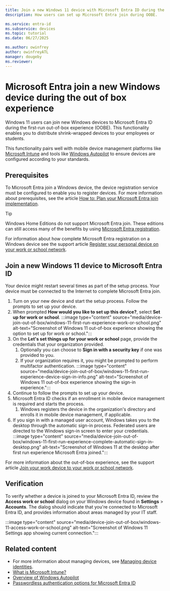 ```yaml
---
title: Join a new Windows 11 device with Microsoft Entra ID during the out of box experience
description: How users can set up Microsoft Entra join during OOBE.

ms.service: entra-id
ms.subservice: devices
ms.topic: tutorial
ms.date: 06/27/2025

ms.author: owinfrey
author: owinfreyATL
manager: dougeby
ms.reviewer: 
---
```

# Microsoft Entra join a new Windows device during the out of box experience

Windows 11 users can join new Windows devices to Microsoft Entra ID during the first-run out-of-box experience (OOBE). This functionality enables you to distribute shrink-wrapped devices to your employees or students.

This functionality pairs well with mobile device management platforms like [Microsoft Intune](/mem/intune/fundamentals/what-is-intune) and tools like [Windows Autopilot](/mem/autopilot/windows-autopilot) to ensure devices are configured according to your standards.

## Prerequisites

To Microsoft Entra join a Windows device, the device registration service must be configured to enable you to register devices. For more information about prerequisites, see the article [How to: Plan your Microsoft Entra join implementation](device-join-plan.md).

> [!TIP]
> Windows Home Editions do not support Microsoft Entra join. These editions can still access many of the benefits by using [Microsoft Entra registration](concept-device-registration.md).
>
> For information about how complete Microsoft Entra registration on a Windows device see the support article [Register your personal device on your work or school network](https://support.microsoft.com/account-billing/register-your-personal-device-on-your-work-or-school-network-8803dd61-a613-45e3-ae6c-bd1ab25bf8a8).

<a name='join-a-new-windows-11-device-to-azure-ad'></a>

## Join a new Windows 11 device to Microsoft Entra ID

Your device might restart several times as part of the setup process. Your device must be connected to the Internet to complete Microsoft Entra join.

1. Turn on your new device and start the setup process. Follow the prompts to set up your device.
1. When prompted **How would you like to set up this device?**, select **Set up for work or school**.
   :::image type="content" source="media/device-join-out-of-box/windows-11-first-run-experience-work-or-school.png" alt-text="Screenshot of Windows 11 out-of-box experience showing the option to set up for work or school.":::
1. On the **Let's set things up for your work or school** page, provide the credentials that your organization provided.
   1. Optionally you can choose to **Sign in with a security key** if one was provided to you.
   1. If your organization requires it, you might be prompted to perform multifactor authentication.
   :::image type="content" source="media/device-join-out-of-box/windows-11-first-run-experience-device-sign-in-info.png" alt-text="Screenshot of Windows 11 out-of-box experience showing the sign-in experience.":::
1. Continue to follow the prompts to set up your device.
1. Microsoft Entra ID checks if an enrollment in mobile device management is required and starts the process.
   1. Windows registers the device in the organization's directory and enrolls it in mobile device management, if applicable.
1. If you sign in with a managed user account, Windows takes you to the desktop through the automatic sign-in process. Federated users are directed to the Windows sign-in screen to enter your credentials.
   :::image type="content" source="media/device-join-out-of-box/windows-11-first-run-experience-complete-automatic-sign-in-desktop.png" alt-text="Screenshot of Windows 11 at the desktop after first run experience Microsoft Entra joined.":::

For more information about the out-of-box experience, see the support article [Join your work device to your work or school network](https://support.microsoft.com/account-billing/join-your-work-device-to-your-work-or-school-network-ef4d6adb-5095-4e51-829e-5457430f3973).

## Verification

To verify whether a device is joined to your Microsoft Entra ID, review the **Access work or school** dialog on your Windows device found in **Settings** > **Accounts**. The dialog should indicate that you're connected to Microsoft Entra ID, and provides information about areas managed by your IT staff.

:::image type="content" source="media/device-join-out-of-box/windows-11-access-work-or-school.png" alt-text="Screenshot of Windows 11 Settings app showing current connection.":::

## Related content

- For more information about managing devices, see [Managing device identities](manage-device-identities.md).
- [What is Microsoft Intune?](/mem/intune/fundamentals/what-is-intune)
- [Overview of Windows Autopilot](/autopilot/windows-autopilot)
- [Passwordless authentication options for Microsoft Entra ID](~/identity/authentication/concept-authentication-passwordless.md)
